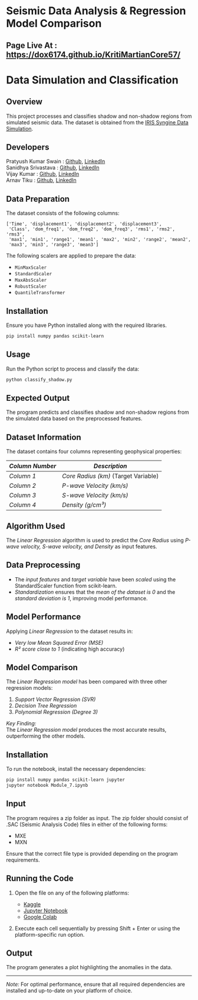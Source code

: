 # Seismic Data Analysis & Regression Model Comparison

## Page Live At : https://dox6174.github.io/KritiMartianCore57/

# Data Simulation and Classification

## Overview
This project processes and classifies shadow and non-shadow regions from simulated seismic data. The dataset is obtained from the [IRIS Syngine Data Simulation](https://ds.iris.edu/ds/products/syngine/).

## Developers

Pratyush Kumar Swain : [Github](https://github.com/Pratyush439), [LinkedIn](https://www.linkedin.com/in/pratyush-kumar-swain-2313482a5/) <br/>
Sanidhya Srivastava : [Github](https://github.com/diffused-orbital), [LinkedIn](https://www.linkedin.com/in/sanidhya-srivastava-a991a2210/) <br/>
Vijay Kumar : [Github](https://github.com/vijay-kumar-79), [LinkedIn](https://www.linkedin.com/in/gvijaykumar79/) <br/>
Arnav Tiku : [Github](https://github.com/T-arn21), [LinkedIn](https://www.linkedin.com/in/arnav-tiku-iitg/) <br/>


## Data Preparation
The dataset consists of the following columns:

```
['Time', 'displacement1', 'displacement2', 'displacement3',
 'Class', 'dom_freq1', 'dom_freq2', 'dom_freq3', 'rms1', 'rms2', 'rms3',
 'max1', 'min1', 'range1', 'mean1', 'max2', 'min2', 'range2', 'mean2',
 'max3', 'min3', 'range3', 'mean3']
```

The following scalers are applied to prepare the data:
- `MinMaxScaler`
- `StandardScaler`
- `MaxAbsScaler`
- `RobustScaler`
- `QuantileTransformer`

## Installation
Ensure you have Python installed along with the required libraries.

```sh
pip install numpy pandas scikit-learn
```

## Usage
Run the Python script to process and classify the data:

```sh
python classify_shadow.py
```

## Expected Output
The program predicts and classifies shadow and non-shadow regions from the simulated data based on the preprocessed features.


## Dataset Information
The dataset contains four columns representing geophysical properties:

| *Column Number* | *Description* |
|------------------|----------------|
| *Column 1* | *Core Radius (km)* (Target Variable) |
| *Column 2* | *P-wave Velocity (km/s)* |
| *Column 3* | *S-wave Velocity (km/s)* |
| *Column 4* | *Density (g/cm³)* |

## Algorithm Used
The *Linear Regression* algorithm is used to predict the *Core Radius* using *P-wave velocity, S-wave velocity, and Density* as input features.

## Data Preprocessing
- The *input features* and *target variable* have been *scaled* using the StandardScaler function from scikit-learn.
- *Standardization* ensures that the *mean of the dataset is 0* and the *standard deviation is 1*, improving model performance.

## Model Performance
Applying *Linear Regression* to the dataset results in:
- *Very low Mean Squared Error (MSE)*
- *R² score close to 1* (indicating high accuracy)

## Model Comparison
The *Linear Regression model* has been compared with three other regression models:
1. *Support Vector Regression (SVR)*
2. *Decision Tree Regression*
3. *Polynomial Regression (Degree 3)*

*Key Finding:*  
The *Linear Regression model* produces the most accurate results, outperforming the other models.

## Installation
To run the notebook, install the necessary dependencies:

```bash
pip install numpy pandas scikit-learn jupyter
jupyter notebook Module_7.ipynb
```


## Input
The program requires a zip folder as input. The zip folder should consist of .SAC (Seismic Analysis Code) files in either of the following forms:

- MXE
- MXN

Ensure that the correct file type is provided depending on the program requirements.

## Running the Code
1. Open the file on any of the following platforms:
   - [Kaggle](https://www.kaggle.com/)
   - [Jupyter Notebook](https://jupyter.org/)
   - [Google Colab](https://colab.research.google.com/)

2. Execute each cell sequentially by pressing Shift + Enter or using the platform-specific run option.

## Output
The program generates a plot highlighting the anomalies in the data.

---

*Note:* For optimal performance, ensure that all required dependencies are installed and up-to-date on your platform of choice.
